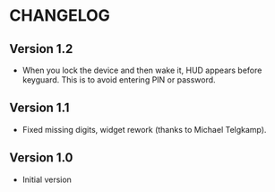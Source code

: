 CHANGELOG
=========

Version 1.2
-----------
* When you lock the device and then wake it, HUD appears before keyguard. This
  is to avoid entering PIN or password.

Version 1.1
-----------
* Fixed missing digits, widget rework (thanks to Michael Telgkamp).

Version 1.0
-----------
* Initial version

